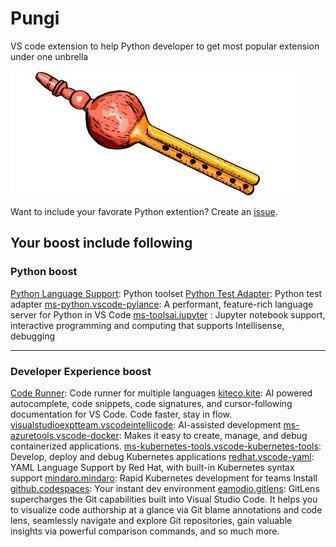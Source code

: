 # Pungi
VS code extension to help Python developer to get most popular extension under one unbrella  

![Pungi](assets/pungi-1.jpg)


Want to include your favorate Python extention? Create an [issue](https://github.com/ravioshankar/pungi/issues).

## Your boost include following

### Python boost
[Python Language Support](https://marketplace.visualstudio.com/items?itemName=ms-python.python): Python toolset
[Python Test Adapter](https://marketplace.visualstudio.com/items?itemName=littlefoxteam.vscode-python-test-adapter): Python test adapter
[ms-python.vscode-pylance](https://marketplace.visualstudio.com/items?itemName=ms-python.vscode-pylance): A performant, feature-rich language server for Python in VS Code
[ms-toolsai.jupyter](https://marketplace.visualstudio.com/items?itemName=ms-toolsai.jupyter) : Jupyter notebook support, interactive programming and computing that supports Intellisense, debugging


---
### Developer Experience boost

[Code Runner](https://marketplace.visualstudio.com/items?itemName=formulahendry.code-runner): Code runner for multiple languages
[kiteco.kite](https://marketplace.visualstudio.com/items?itemName=kiteco.kite): AI powered autocomplete, code snippets, code signatures, and cursor-following documentation for VS Code. Code faster, stay in flow.
[visualstudioexptteam.vscodeintellicode](https://marketplace.visualstudio.com/items?itemName=visualstudioexptteam.vscodeintellicode): AI-assisted development
[ms-azuretools.vscode-docker](https://marketplace.visualstudio.com/items?itemName=ms-azuretools.vscode-docker): Makes it easy to create, manage, and debug containerized applications.
[ms-kubernetes-tools.vscode-kubernetes-tools](https://marketplace.visualstudio.com/items?itemName=ms-kubernetes-tools.vscode-kubernetes-tools): Develop, deploy and debug Kubernetes applications
[redhat.vscode-yaml](https://marketplace.visualstudio.com/items?itemName=redhat.vscode-yaml): YAML Language Support by Red Hat, with built-in Kubernetes syntax support
[mindaro.mindaro](https://marketplace.visualstudio.com/items?itemName=mindaro.mindaro): Rapid Kubernetes development for teams
Install
[github.codespaces](https://marketplace.visualstudio.com/items?itemName=github.codespaces): Your instant dev environment
[eamodio.gitlens](https://marketplace.visualstudio.com/items?itemName=eamodio.gitlens): GitLens supercharges the Git capabilities built into Visual Studio Code. It helps you to visualize code authorship at a glance via Git blame annotations and code lens, seamlessly navigate and explore Git repositories, gain valuable insights via powerful comparison commands, and so much more.